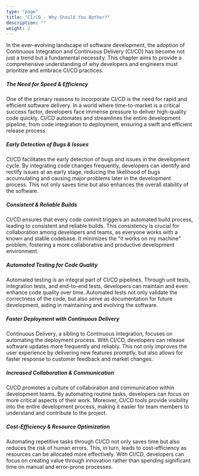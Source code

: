 ```yaml
---
type: "page"
title: "CI/CD - Why Should You Bother?"
description: ""
weight: 2
---
```


In the ever-evolving landscape of software development, the adoption of Continuous Integration and Continuous Delivery (CI/CD) has become not just a trend but a fundamental necessity. This chapter aims to provide a comprehensive understanding of why developers and engineers must prioritize and embrace CI/CD practices.

##### The Need for Speed & Efficiency

One of the primary reasons to incorporate CI/CD is the need for rapid and efficient software delivery. In a world where time-to-market is a critical success factor, developers face immense pressure to deliver high-quality code quickly. CI/CD automates and streamlines the entire development pipeline, from code integration to deployment, ensuring a swift and efficient release process.

##### Early Detection of Bugs & Issues

CI/CD facilitates the early detection of bugs and issues in the development cycle. By integrating code changes frequently, developers can identify and rectify issues at an early stage, reducing the likelihood of bugs accumulating and causing major problems later in the development process. This not only saves time but also enhances the overall stability of the software.

##### Consistent & Reliable Builds

CI/CD ensures that every code commit triggers an automated build process, leading to consistent and reliable builds. This consistency is crucial for collaboration among developers and teams, as everyone works with a known and stable codebase. It minimizes the "it works on my machine" problem, fostering a more collaborative and productive development environment.

##### Automated Testing for Code Quality

Automated testing is an integral part of CI/CD pipelines. Through unit tests, integration tests, and end-to-end tests, developers can maintain and even enhance code quality over time. Automated tests not only validate the correctness of the code, but also serve as documentation for future development, aiding in maintaining and evolving the software.

##### Faster Deployment with Continuous Delivery

Continuous Delivery, a sibling to Continuous Integration, focuses on automating the deployment process. With CI/CD, developers can release software updates more frequently and reliably. This not only improves the user experience by delivering new features promptly, but also allows for faster response to customer feedback and market changes.

##### Increased Collaboration & Communication

CI/CD promotes a culture of collaboration and communication within development teams. By automating routine tasks, developers can focus on more critical aspects of their work. Moreover, CI/CD tools provide visibility into the entire development process, making it easier for team members to understand and contribute to the project.

##### Cost-Efficiency & Resource Optimization

Automating repetitive tasks through CI/CD not only saves time but also reduces the risk of human errors. This, in turn, leads to cost-efficiency as resources can be allocated more effectively. With CI/CD, developers can focus on creating value through innovation rather than spending significant time on manual and error-prone processes.